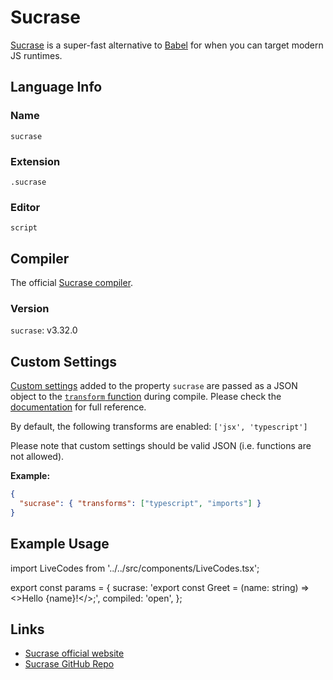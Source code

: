# Sucrase

[Sucrase](https://sucrase.io/) is a super-fast alternative to [Babel](./babel.html.md) for when you can target modern JS runtimes.

## Language Info

### Name

`sucrase`

### Extension

`.sucrase`

### Editor

`script`

## Compiler

The official [Sucrase compiler](https://github.com/alangpierce/sucrase).

### Version

`sucrase`: v3.32.0

## Custom Settings

[Custom settings](../advanced/custom-settings.html.md) added to the property `sucrase` are passed as a JSON object to the [`transform` function](https://github.com/alangpierce/sucrase#usage-from-code) during compile. Please check the [documentation](https://github.com/alangpierce/sucrase) for full reference.

By default, the following transforms are enabled: `['jsx', 'typescript']`

Please note that custom settings should be valid JSON (i.e. functions are not allowed).

**Example:**

```json
{
  "sucrase": { "transforms": ["typescript", "imports"] }
}
```

## Example Usage

import LiveCodes from '../../src/components/LiveCodes.tsx';

export const params = {
  sucrase: 'export const Greet = (name: string) => <>Hello {name}!</>;',
  compiled: 'open',
};

<LiveCodes params={params}></LiveCodes>

## Links

- [Sucrase official website](https://sucrase.io/)
- [Sucrase GitHub Repo](https://github.com/alangpierce/sucrase)